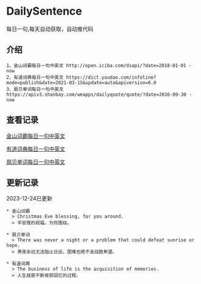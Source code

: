 # DailySentence

每日一句,每天自动获取，自动推代码

## 介绍

```
1、金山词霸每日一句中英文 http://open.iciba.com/dsapi/?date=2018-01-01 - now
2、有道词典每日一句中英文 https://dict.youdao.com/infoline?mode=publish&date=2021-03-15&update=auto&apiversion=6.0
3、扇贝单词每日一句中英文 https://apiv3.shanbay.com/weapps/dailyquote/quote/?date=2016-09-30 - now
```

## 查看记录

[金山词霸每日一句中英文](./data/iciba/)

[有道词典每日一句中英文](./data/youdao/)

[扇贝单词每日一句中英文](./data/shanbay/)

## 更新记录
2023-12-24已更新 
```
* 金山词霸
  > Christmas Eve blessing, for you around.
  > 平安夜的祝福，为你围绕。

* 扇贝单词
  > There was never a night or a problem that could defeat sunrise or hope.
  > 黑夜永远无法阻止日出，困难也绝不会战胜希望。

* 有道词典
  > The business of life is the acquisition of memories.
  > 人生就是不断收获回忆的过程。

```
